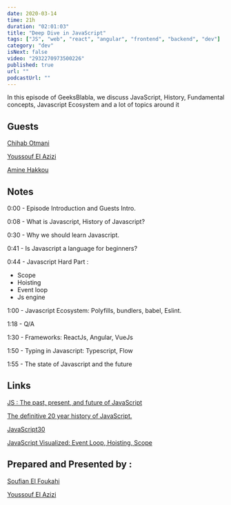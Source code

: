 ```yaml
---
date: 2020-03-14
time: 21h
duration: "02:01:03"
title: "Deep Dive in JavaScript"
tags: ["JS", "web", "react", "angular", "frontend", "backend", "dev"]
category: "dev"
isNext: false
video: "2932270973500226"
published: true
url: ""
podcastUrl: ""
---
```


In this episode of GeeksBlabla, we discuss JavaScript, History, Fundamental concepts, Javascript Ecosystem and a lot of topics around it

## Guests

[Chihab Otmani](https://chihab.dev/)

[Youssouf El Azizi](https://elazizi.com/)

[Amine Hakkou](https://www.hakkou.me/)

## Notes

0:00 - Episode Introduction and Guests Intro.

0:08 - What is Javascript, History of Javascript?

0:30 - Why we should learn Javascript.

0:41 - Is Javascript a language for beginners?

0:44 - Javascript Hard Part :

- Scope
- Hoisting
- Event loop
- Js engine

1:00 - Javascript Ecosystem: Polyfills, bundlers, babel, Eslint.

1:18 - Q/A

1:30 - Frameworks: ReactJs, Angular, VueJs

1:50 - Typing in Javascript: Typescript, Flow

1:55 - The state of Javascript and the future

## Links

[JS : The past, present, and future of JavaScript](https://javascriptair.com/episodes/2016-10-05/)

[The definitive 20 year history of JavaScript.](https://zenodo.org/record/3707008#.Xm5bmZNKjRY)

[JavaScript30](https://javascript30.com/)

[JavaScript Visualized: Event Loop, Hoisting, Scope](https://dev.to/lydiahallie/javascript-visualized-event-loop-3dif)

## Prepared and Presented by :

[Soufian El Foukahi](https://twitter.com/soufianelf/)

[Youssouf El Azizi](https://elazizi.com/)
